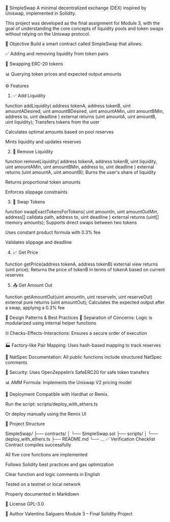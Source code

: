 💱 SimpleSwap
A minimal decentralized exchange (DEX) inspired by Uniswap, implemented in Solidity.

This project was developed as the final assignment for Module 3, with the goal of understanding the core concepts of liquidity pools and token swaps without relying on the Uniswap protocol.

🎯 Objective
Build a smart contract called SimpleSwap that allows:

✅ Adding and removing liquidity from token pairs

🔁 Swapping ERC-20 tokens

📊 Querying token prices and expected output amounts

⚙️ Features
1. ✅ Add Liquidity

function addLiquidity(
    address tokenA,
    address tokenB,
    uint amountADesired,
    uint amountBDesired,
    uint amountAMin,
    uint amountBMin,
    address to,
    uint deadline
) external returns (uint amountA, uint amountB, uint liquidity);
Transfers tokens from the user

Calculates optimal amounts based on pool reserves

Mints liquidity and updates reserves

2. 🧪 Remove Liquidity

function removeLiquidity(
    address tokenA,
    address tokenB,
    uint liquidity,
    uint amountAMin,
    uint amountBMin,
    address to,
    uint deadline
) external returns (uint amountA, uint amountB);
Burns the user's share of liquidity

Returns proportional token amounts

Enforces slippage constraints

3. 🔁 Swap Tokens

function swapExactTokensForTokens(
    uint amountIn,
    uint amountOutMin,
    address[] calldata path,
    address to,
    uint deadline
) external returns (uint[] memory amounts);
Supports direct swaps between two tokens

Uses constant product formula with 0.3% fee

Validates slippage and deadline

4. 📈 Get Price

function getPrice(address tokenA, address tokenB) external view returns (uint price);
Returns the price of tokenB in terms of tokenA based on current reserves

5. 📤 Get Amount Out

function getAmountOut(uint amountIn, uint reserveIn, uint reserveOut) external pure returns (uint amountOut);
Calculates the expected output after a swap, applying a 0.3% fee

🧠 Design Patterns & Best Practices
🧩 Separation of Concerns: Logic is modularized using internal helper functions

⛓ Checks-Effects-Interactions: Ensures a secure order of execution

🏭 Factory-like Pair Mapping: Uses hash-based mapping to track reserves

📘 NatSpec Documentation: All public functions include structured NatSpec comments

🔐 Security: Uses OpenZeppelin’s SafeERC20 for safe token transfers

📊 AMM Formula: Implements the Uniswap V2 pricing model

🚀 Deployment
Compatible with Hardhat or Remix.

Run the script: scripts/deploy_with_ethers.ts

Or deploy manually using the Remix UI

📁 Project Structure

SimpleSwap/
├── contracts/
│   └── SimpleSwap.sol
├── scripts/
│   └── deploy_with_ethers.ts
├── README.md
└── ...
✅ Verification Checklist
 Contract compiles successfully

 All five core functions are implemented

 Follows Solidity best practices and gas optimization

 Clear function and logic comments in English

 Tested on a testnet or local network

 Properly documented in Markdown

📜 License
GPL-3.0

👤 Author
Valentino Salguero
Module 3 – Final Solidity Project
